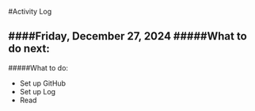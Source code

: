#Activity Log 

####Friday, December 27, 2024
#####What to do next: 
- 

#####What to do: 
- Set up GitHub
- Set up Log 
- Read
